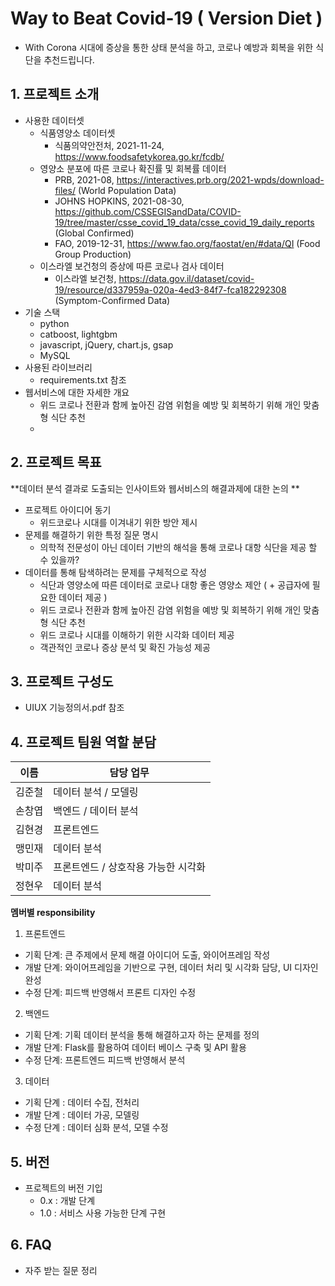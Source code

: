 # Way to Beat Covid-19 ( Version Diet )

- With Corona 시대에 증상을 통한 상태 분석을 하고, 코로나 예방과 회복을 위한 식단을 추천드립니다.

## 1. 프로젝트 소개
  - 사용한 데이터셋
    + 식품영양소 데이터셋
      - 식품의약안전처, 2021-11-24, https://www.foodsafetykorea.go.kr/fcdb/
    + 영양소 분포에 따른 코로나 확진률 및 회복률 데이터
      - PRB, 2021-08, https://interactives.prb.org/2021-wpds/download-files/ (World Population Data)
      - JOHNS HOPKINS, 2021-08-30, https://github.com/CSSEGISandData/COVID-19/tree/master/csse_covid_19_data/csse_covid_19_daily_reports (Global Confirmed)
      - FAO, 2019-12-31, https://www.fao.org/faostat/en/#data/QI (Food Group Production)
    + 이스라엘 보건청의 증상에 따른 코로나 검사 데이터
      - 이스라엘 보건청, https://data.gov.il/dataset/covid-19/resource/d337959a-020a-4ed3-84f7-fca182292308 (Symptom-Confirmed Data)
  - 기술 스택
    + python
    + catboost, lightgbm
    + javascript, jQuery, chart.js, gsap
    + MySQL
  - 사용된 라이브러리
    + requirements.txt 참조
  - 웹서비스에 대한 자세한 개요
    + 위드 코로나 전환과 함께 높아진 감염 위험을 예방 및 회복하기 위해 개인 맞춤형 식단 추천
    + 

## 2. 프로젝트 목표

**데이터 분석 결과로 도출되는 인사이트와 웹서비스의 해결과제에 대한 논의 **
  - 프로젝트 아이디어 동기
    - 위드코로나 시대를 이겨내기 위한 방안 제시
  - 문제를 해결하기 위한 특정 질문 명시
    - 의학적 전문성이 아닌 데이터 기반의 해석을 통해 코로나 대항 식단을 제공 할 수 있을까?
  - 데이터를 통해 탐색하려는 문제를 구체적으로 작성
    -  식단과 영양소에 따른 데이터로 코로나 대항 좋은 영양소 제안 ( + 공급자에 필요한 데이터 제공 )
    -  위드 코로나 전환과 함께 높아진 감염 위험을 예방 및 회복하기 위해 개인 맞춤형 식단 추천
    -  위드 코로나 시대를 이해하기 위한 시각화 데이터 제공
    -  객관적인 코로나 증상 분석 및 확진 가능성 제공

## 3. 프로젝트 구성도
  - UIUX 기능정의서.pdf 참조

## 4. 프로젝트 팀원 역할 분담
| 이름 | 담당 업무 |
| ------ | ------ |
| 김준철 | 데이터 분석 / 모델링 |
| 손창엽 | 백엔드 / 데이터 분석 |
| 김현경 | 프론트엔드 |
| 맹민재 | 데이터 분석 |
| 박미주 | 프론트엔드 / 상호작용 가능한 시각화 |
| 정현우 | 데이터 분석 |

**멤버별 responsibility**


1. 프론트엔드 

- 기획 단계: 큰 주제에서 문제 해결 아이디어 도출, 와이어프레임 작성
- 개발 단계: 와이어프레임을 기반으로 구현, 데이터 처리 및 시각화 담당, UI 디자인 완성
- 수정 단계: 피드백 반영해서 프론트 디자인 수정

2. 백엔드

- 기획 단계: 기획 데이터 분석을 통해 해결하고자 하는 문제를 정의
- 개발 단계: Flask를 활용하여 데이터 베이스 구축 및 API 활용
- 수정 단계: 프론트엔드 피드백 반영해서 분석

3. 데이터
- 기획 단계 : 데이터 수집, 전처리
- 개발 단계 : 데이터 가공, 모델링
- 수정 단계 : 데이터 심화 분석, 모델 수정

## 5. 버전
  - 프로젝트의 버전 기입
	- 0.x : 개발 단계
	- 1.0 : 서비스 사용 가능한 단계 구현

## 6. FAQ
  - 자주 받는 질문 정리
